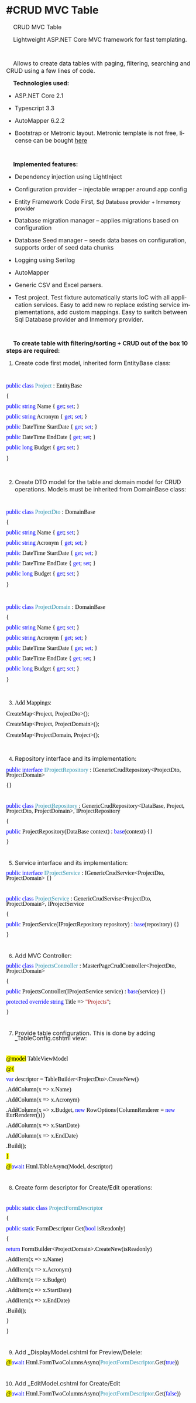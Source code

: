 <h1>#CRUD MVC Table</h1>

<!DOCTYPE HTML PUBLIC "-//W3C//DTD HTML 4.0 Transitional//EN">
<HTML>
<BODY LANG="en-US" DIR="LTR">
<P STYLE="text-indent: 0.2in; margin-bottom: 0in"><FONT SIZE=3>CRUD
MVC Table</FONT></P>
<P STYLE="text-indent: 0.2in; margin-bottom: 0in"><FONT SIZE=3>Lightweight
ASP.NET Core MVC framework for fast templating.   </FONT>
</P>
<P STYLE="text-indent: 0.2in; margin-bottom: 0in"><BR>
</P>
<P STYLE="text-indent: 0.2in; margin-bottom: 0in"><FONT SIZE=3>Allows
to create data tables with paging, filtering, searching and CRUD
using a few lines of code. </FONT>
</P>
<P STYLE="text-indent: 0.2in; margin-bottom: 0in"><FONT SIZE=3><B>Technologies
used:</B></FONT></P>
<UL>
	<LI><P STYLE="margin-bottom: 0in"><FONT SIZE=3>ASP.NET Core 2.1</FONT></P>
	<LI><P STYLE="margin-bottom: 0in"><FONT SIZE=3>Typescript 3.3</FONT></P>
	<LI><P STYLE="margin-bottom: 0in"><FONT SIZE=3>AutoMapper 6.2.2</FONT></P>
	<LI><P STYLE="margin-bottom: 0in"><FONT SIZE=3>Bootstrap or Metronic
	layout. Metronic template is not free, license can be bought <a href="https://themeforest.net/item/metronic-responsive-admin-dashboard-template/4021469?ref=mr4k&amp;gclid=Cj0KCQiAtP_iBRDGARIsAEWJA8hHjkOJqMdp2SoXjxDWdZw7i0W8XJclXoWVIENeh14KJBMU19DT6xAaAttHEALw_wcB">here</a> 
	</FONT></P>
</UL>
<P STYLE="margin-left: 0.28in; margin-bottom: 0in"><BR>
</P>
<P STYLE="text-indent: 0.2in; margin-bottom: 0in"><FONT SIZE=3><B>Implemented
features:</B></FONT></P>
<UL>
	<LI><P STYLE="margin-bottom: 0in"><FONT SIZE=3>Dependency injection
	using LightInject</FONT></P>
	<LI><P STYLE="margin-bottom: 0in"><FONT SIZE=3>Configuration
	provider – injectable wrapper around app config</FONT></P>
	<LI><P STYLE="margin-bottom: 0in"><FONT SIZE=3>Entity Framework Code
	First, </FONT><FONT COLOR="#000000">
	Sql	Database provider + Inmemory provider
	</FONT></P>
	<LI><P STYLE="margin-bottom: 0in"><FONT SIZE=3>Database migration
	manager – applies migrations based on configuration</FONT></P>
	<LI><P STYLE="margin-bottom: 0in"><FONT SIZE=3>Database Seed manager
	– seeds data bases on configuration, supports order of seed data
	chunks</FONT></P>
	<LI><P STYLE="margin-bottom: 0in"><FONT SIZE=3>Logging using Serilog
	</FONT>
	</P>
	<LI><P STYLE="margin-bottom: 0in"><FONT SIZE=3>AutoMapper</FONT></P>
	<LI><P STYLE="margin-bottom: 0in"><FONT SIZE=3>Generic CSV and Excel
	parsers.</FONT></P>
	<LI><P STYLE="margin-bottom: 0in"><FONT SIZE=3>Test project. Test
	fixture automatically starts IoC with all application services. Easy
	to add new ro replace existing service implementations, add custom
	mappings. Easy to switch between Sql
	Database provider and Inmemory provider.</FONT></P>
</UL>
<P STYLE="text-indent: 0.2in; margin-bottom: 0in"><BR>
</P>
<P STYLE="text-indent: 0.2in; margin-bottom: 0in"><FONT SIZE=3><B>To
create table with filtering/sorting + CRUD out of the box 10 steps
are required:</B></FONT></P>
<OL>
	<LI><P STYLE="margin-bottom: 0in"><FONT SIZE=3>Create code first
	model, inherited form EntityBase class:</FONT></P>
</OL>
<P STYLE="text-indent: 0.45in; margin-bottom: 0in"><BR>
</P>
<P STYLE="margin-bottom: 0in; line-height: 100%"><A NAME="_Hlk697283"></A>
<FONT COLOR="#0000ff">    <FONT FACE="Consolas, serif"><FONT SIZE=3>public</FONT></FONT></FONT><FONT COLOR="#000000"><FONT FACE="Consolas, serif"><FONT SIZE=3>
</FONT></FONT></FONT><FONT COLOR="#0000ff"><FONT FACE="Consolas, serif"><FONT SIZE=3>class</FONT></FONT></FONT><FONT COLOR="#000000"><FONT FACE="Consolas, serif"><FONT SIZE=3>
</FONT></FONT></FONT><FONT COLOR="#2b91af"><FONT FACE="Consolas, serif"><FONT SIZE=3>Project</FONT></FONT></FONT><FONT COLOR="#000000"><FONT FACE="Consolas, serif"><FONT SIZE=3>
: EntityBase</FONT></FONT></FONT></P>
<P STYLE="margin-bottom: 0in; line-height: 100%"><FONT COLOR="#000000">
   <FONT FACE="Consolas, serif"><FONT SIZE=3>{</FONT></FONT></FONT></P>
<P STYLE="margin-bottom: 0in; line-height: 100%"><FONT COLOR="#000000">
       </FONT><FONT COLOR="#0000ff"><FONT FACE="Consolas, serif"><FONT SIZE=3>public</FONT></FONT></FONT><FONT COLOR="#000000"><FONT FACE="Consolas, serif"><FONT SIZE=3>
</FONT></FONT></FONT><FONT COLOR="#0000ff"><FONT FACE="Consolas, serif"><FONT SIZE=3>string</FONT></FONT></FONT><FONT COLOR="#000000"><FONT FACE="Consolas, serif"><FONT SIZE=3>
Name { </FONT></FONT></FONT><FONT COLOR="#0000ff"><FONT FACE="Consolas, serif"><FONT SIZE=3>get</FONT></FONT></FONT><FONT COLOR="#000000"><FONT FACE="Consolas, serif"><FONT SIZE=3>;
</FONT></FONT></FONT><FONT COLOR="#0000ff"><FONT FACE="Consolas, serif"><FONT SIZE=3>set</FONT></FONT></FONT><FONT COLOR="#000000"><FONT FACE="Consolas, serif"><FONT SIZE=3>;
}</FONT></FONT></FONT></P>
<P STYLE="margin-bottom: 0in; line-height: 100%"><FONT COLOR="#000000">
       </FONT><FONT COLOR="#0000ff"><FONT FACE="Consolas, serif"><FONT SIZE=3>public</FONT></FONT></FONT><FONT COLOR="#000000"><FONT FACE="Consolas, serif"><FONT SIZE=3>
</FONT></FONT></FONT><FONT COLOR="#0000ff"><FONT FACE="Consolas, serif"><FONT SIZE=3>string</FONT></FONT></FONT><FONT COLOR="#000000"><FONT FACE="Consolas, serif"><FONT SIZE=3>
Acronym { </FONT></FONT></FONT><FONT COLOR="#0000ff"><FONT FACE="Consolas, serif"><FONT SIZE=3>get</FONT></FONT></FONT><FONT COLOR="#000000"><FONT FACE="Consolas, serif"><FONT SIZE=3>;
</FONT></FONT></FONT><FONT COLOR="#0000ff"><FONT FACE="Consolas, serif"><FONT SIZE=3>set</FONT></FONT></FONT><FONT COLOR="#000000"><FONT FACE="Consolas, serif"><FONT SIZE=3>;
}</FONT></FONT></FONT></P>
<P STYLE="margin-bottom: 0in; line-height: 100%"><FONT COLOR="#000000">
       </FONT><FONT COLOR="#0000ff"><FONT FACE="Consolas, serif"><FONT SIZE=3>public</FONT></FONT></FONT><FONT COLOR="#000000"><FONT FACE="Consolas, serif"><FONT SIZE=3>
DateTime StartDate { </FONT></FONT></FONT><FONT COLOR="#0000ff"><FONT FACE="Consolas, serif"><FONT SIZE=3>get</FONT></FONT></FONT><FONT COLOR="#000000"><FONT FACE="Consolas, serif"><FONT SIZE=3>;
</FONT></FONT></FONT><FONT COLOR="#0000ff"><FONT FACE="Consolas, serif"><FONT SIZE=3>set</FONT></FONT></FONT><FONT COLOR="#000000"><FONT FACE="Consolas, serif"><FONT SIZE=3>;
}</FONT></FONT></FONT></P>
<P STYLE="margin-bottom: 0in; line-height: 100%"><FONT COLOR="#000000">
       </FONT><FONT COLOR="#0000ff"><FONT FACE="Consolas, serif"><FONT SIZE=3>public</FONT></FONT></FONT><FONT COLOR="#000000"><FONT FACE="Consolas, serif"><FONT SIZE=3>
DateTime EndDate { </FONT></FONT></FONT><FONT COLOR="#0000ff"><FONT FACE="Consolas, serif"><FONT SIZE=3>get</FONT></FONT></FONT><FONT COLOR="#000000"><FONT FACE="Consolas, serif"><FONT SIZE=3>;
</FONT></FONT></FONT><FONT COLOR="#0000ff"><FONT FACE="Consolas, serif"><FONT SIZE=3>set</FONT></FONT></FONT><FONT COLOR="#000000"><FONT FACE="Consolas, serif"><FONT SIZE=3>;
}</FONT></FONT></FONT></P>
<P STYLE="margin-bottom: 0in; line-height: 100%"><FONT COLOR="#000000">
       </FONT><FONT COLOR="#0000ff"><FONT FACE="Consolas, serif"><FONT SIZE=3>public</FONT></FONT></FONT><FONT COLOR="#000000"><FONT FACE="Consolas, serif"><FONT SIZE=3>
</FONT></FONT></FONT><FONT COLOR="#0000ff"><FONT FACE="Consolas, serif"><FONT SIZE=3>long</FONT></FONT></FONT><FONT COLOR="#000000"><FONT FACE="Consolas, serif"><FONT SIZE=3>
Budget { </FONT></FONT></FONT><FONT COLOR="#0000ff"><FONT FACE="Consolas, serif"><FONT SIZE=3>get</FONT></FONT></FONT><FONT COLOR="#000000"><FONT FACE="Consolas, serif"><FONT SIZE=3>;
</FONT></FONT></FONT><FONT COLOR="#0000ff"><FONT FACE="Consolas, serif"><FONT SIZE=3>set</FONT></FONT></FONT><FONT COLOR="#000000"><FONT FACE="Consolas, serif"><FONT SIZE=3>;
}</FONT></FONT></FONT></P>
<P STYLE="margin-bottom: 0in"><FONT COLOR="#000000">    <FONT FACE="Consolas, serif"><FONT SIZE=3>}</FONT></FONT></FONT></P>
<P STYLE="margin-left: 0.45in; margin-bottom: 0in"><BR>
</P>
<OL START=2>
	<LI><P STYLE="margin-bottom: 0in"><FONT SIZE=3>Create DTO model for
	the table and domain model for CRUD operations. Models must be
	inherited from DomainBase class:</FONT></P>
</OL>
<P STYLE="margin-bottom: 0in"><BR>
</P>
<P STYLE="margin-bottom: 0in; line-height: 100%"><FONT COLOR="#0000ff">
   <FONT FACE="Consolas, serif"><FONT SIZE=3>public</FONT></FONT></FONT><FONT COLOR="#000000"><FONT FACE="Consolas, serif"><FONT SIZE=3>
</FONT></FONT></FONT><FONT COLOR="#0000ff"><FONT FACE="Consolas, serif"><FONT SIZE=3>class</FONT></FONT></FONT><FONT COLOR="#000000"><FONT FACE="Consolas, serif"><FONT SIZE=3>
</FONT></FONT></FONT><FONT COLOR="#2b91af"><FONT FACE="Consolas, serif"><FONT SIZE=3>ProjectDto</FONT></FONT></FONT><FONT COLOR="#000000"><FONT FACE="Consolas, serif"><FONT SIZE=3>
: DomainBase</FONT></FONT></FONT></P>
<P STYLE="margin-bottom: 0in; line-height: 100%"><FONT COLOR="#000000">
   <FONT FACE="Consolas, serif"><FONT SIZE=3>{</FONT></FONT></FONT></P>
<P STYLE="margin-bottom: 0in; line-height: 100%"><FONT COLOR="#000000">
       </FONT><FONT COLOR="#0000ff"><FONT FACE="Consolas, serif"><FONT SIZE=3>public</FONT></FONT></FONT><FONT COLOR="#000000"><FONT FACE="Consolas, serif"><FONT SIZE=3>
</FONT></FONT></FONT><FONT COLOR="#0000ff"><FONT FACE="Consolas, serif"><FONT SIZE=3>string</FONT></FONT></FONT><FONT COLOR="#000000"><FONT FACE="Consolas, serif"><FONT SIZE=3>
Name { </FONT></FONT></FONT><FONT COLOR="#0000ff"><FONT FACE="Consolas, serif"><FONT SIZE=3>get</FONT></FONT></FONT><FONT COLOR="#000000"><FONT FACE="Consolas, serif"><FONT SIZE=3>;
</FONT></FONT></FONT><FONT COLOR="#0000ff"><FONT FACE="Consolas, serif"><FONT SIZE=3>set</FONT></FONT></FONT><FONT COLOR="#000000"><FONT FACE="Consolas, serif"><FONT SIZE=3>;
}</FONT></FONT></FONT></P>
<P STYLE="margin-bottom: 0in; line-height: 100%"><A NAME="_GoBack"></A>
<FONT COLOR="#000000">        </FONT><FONT COLOR="#0000ff"><FONT FACE="Consolas, serif"><FONT SIZE=3>public</FONT></FONT></FONT><FONT COLOR="#000000"><FONT FACE="Consolas, serif"><FONT SIZE=3>
</FONT></FONT></FONT><FONT COLOR="#0000ff"><FONT FACE="Consolas, serif"><FONT SIZE=3>string</FONT></FONT></FONT><FONT COLOR="#000000"><FONT FACE="Consolas, serif"><FONT SIZE=3>
Acronym { </FONT></FONT></FONT><FONT COLOR="#0000ff"><FONT FACE="Consolas, serif"><FONT SIZE=3>get</FONT></FONT></FONT><FONT COLOR="#000000"><FONT FACE="Consolas, serif"><FONT SIZE=3>;
</FONT></FONT></FONT><FONT COLOR="#0000ff"><FONT FACE="Consolas, serif"><FONT SIZE=3>set</FONT></FONT></FONT><FONT COLOR="#000000"><FONT FACE="Consolas, serif"><FONT SIZE=3>;
}</FONT></FONT></FONT></P>
<P STYLE="margin-bottom: 0in; line-height: 100%"><FONT COLOR="#000000">
       </FONT><FONT COLOR="#0000ff"><FONT FACE="Consolas, serif"><FONT SIZE=3>public</FONT></FONT></FONT><FONT COLOR="#000000"><FONT FACE="Consolas, serif"><FONT SIZE=3>
DateTime StartDate { </FONT></FONT></FONT><FONT COLOR="#0000ff"><FONT FACE="Consolas, serif"><FONT SIZE=3>get</FONT></FONT></FONT><FONT COLOR="#000000"><FONT FACE="Consolas, serif"><FONT SIZE=3>;
</FONT></FONT></FONT><FONT COLOR="#0000ff"><FONT FACE="Consolas, serif"><FONT SIZE=3>set</FONT></FONT></FONT><FONT COLOR="#000000"><FONT FACE="Consolas, serif"><FONT SIZE=3>;
}</FONT></FONT></FONT></P>
<P STYLE="margin-bottom: 0in; line-height: 100%"><FONT COLOR="#000000">
       </FONT><FONT COLOR="#0000ff"><FONT FACE="Consolas, serif"><FONT SIZE=3>public</FONT></FONT></FONT><FONT COLOR="#000000"><FONT FACE="Consolas, serif"><FONT SIZE=3>
DateTime EndDate { </FONT></FONT></FONT><FONT COLOR="#0000ff"><FONT FACE="Consolas, serif"><FONT SIZE=3>get</FONT></FONT></FONT><FONT COLOR="#000000"><FONT FACE="Consolas, serif"><FONT SIZE=3>;
</FONT></FONT></FONT><FONT COLOR="#0000ff"><FONT FACE="Consolas, serif"><FONT SIZE=3>set</FONT></FONT></FONT><FONT COLOR="#000000"><FONT FACE="Consolas, serif"><FONT SIZE=3>;
}</FONT></FONT></FONT></P>
<P STYLE="margin-bottom: 0in; line-height: 100%"><FONT COLOR="#000000">
       </FONT><FONT COLOR="#0000ff"><FONT FACE="Consolas, serif"><FONT SIZE=3>public</FONT></FONT></FONT><FONT COLOR="#000000"><FONT FACE="Consolas, serif"><FONT SIZE=3>
</FONT></FONT></FONT><FONT COLOR="#0000ff"><FONT FACE="Consolas, serif"><FONT SIZE=3>long</FONT></FONT></FONT><FONT COLOR="#000000"><FONT FACE="Consolas, serif"><FONT SIZE=3>
Budget { </FONT></FONT></FONT><FONT COLOR="#0000ff"><FONT FACE="Consolas, serif"><FONT SIZE=3>get</FONT></FONT></FONT><FONT COLOR="#000000"><FONT FACE="Consolas, serif"><FONT SIZE=3>;
</FONT></FONT></FONT><FONT COLOR="#0000ff"><FONT FACE="Consolas, serif"><FONT SIZE=3>set</FONT></FONT></FONT><FONT COLOR="#000000"><FONT FACE="Consolas, serif"><FONT SIZE=3>;
}</FONT></FONT></FONT></P>
<P STYLE="margin-bottom: 0in"><FONT COLOR="#000000">    <FONT FACE="Consolas, serif"><FONT SIZE=3>}</FONT></FONT></FONT></P>
<P STYLE="margin-left: 0.45in; margin-bottom: 0in"><BR>
</P>
<P STYLE="margin-bottom: 0in; line-height: 100%"><FONT COLOR="#0000ff">
   <FONT FACE="Consolas, serif"><FONT SIZE=3>public</FONT></FONT></FONT><FONT COLOR="#000000"><FONT FACE="Consolas, serif"><FONT SIZE=3>
</FONT></FONT></FONT><FONT COLOR="#0000ff"><FONT FACE="Consolas, serif"><FONT SIZE=3>class</FONT></FONT></FONT><FONT COLOR="#000000"><FONT FACE="Consolas, serif"><FONT SIZE=3>
</FONT></FONT></FONT><FONT COLOR="#2b91af"><FONT FACE="Consolas, serif"><FONT SIZE=3>ProjectDomain</FONT></FONT></FONT><FONT COLOR="#000000"><FONT FACE="Consolas, serif"><FONT SIZE=3>
: DomainBase</FONT></FONT></FONT></P>
<P STYLE="margin-bottom: 0in; line-height: 100%"><FONT COLOR="#000000">
   <FONT FACE="Consolas, serif"><FONT SIZE=3>{</FONT></FONT></FONT></P>
<P STYLE="margin-bottom: 0in; line-height: 100%"><FONT COLOR="#000000">
       </FONT><FONT COLOR="#0000ff"><FONT FACE="Consolas, serif"><FONT SIZE=3>public</FONT></FONT></FONT><FONT COLOR="#000000"><FONT FACE="Consolas, serif"><FONT SIZE=3>
</FONT></FONT></FONT><FONT COLOR="#0000ff"><FONT FACE="Consolas, serif"><FONT SIZE=3>string</FONT></FONT></FONT><FONT COLOR="#000000"><FONT FACE="Consolas, serif"><FONT SIZE=3>
Name { </FONT></FONT></FONT><FONT COLOR="#0000ff"><FONT FACE="Consolas, serif"><FONT SIZE=3>get</FONT></FONT></FONT><FONT COLOR="#000000"><FONT FACE="Consolas, serif"><FONT SIZE=3>;
</FONT></FONT></FONT><FONT COLOR="#0000ff"><FONT FACE="Consolas, serif"><FONT SIZE=3>set</FONT></FONT></FONT><FONT COLOR="#000000"><FONT FACE="Consolas, serif"><FONT SIZE=3>;
}</FONT></FONT></FONT></P>
<P STYLE="margin-bottom: 0in; line-height: 100%"><FONT COLOR="#000000">
       </FONT><FONT COLOR="#0000ff"><FONT FACE="Consolas, serif"><FONT SIZE=3>public</FONT></FONT></FONT><FONT COLOR="#000000"><FONT FACE="Consolas, serif"><FONT SIZE=3>
</FONT></FONT></FONT><FONT COLOR="#0000ff"><FONT FACE="Consolas, serif"><FONT SIZE=3>string</FONT></FONT></FONT><FONT COLOR="#000000"><FONT FACE="Consolas, serif"><FONT SIZE=3>
Acronym { </FONT></FONT></FONT><FONT COLOR="#0000ff"><FONT FACE="Consolas, serif"><FONT SIZE=3>get</FONT></FONT></FONT><FONT COLOR="#000000"><FONT FACE="Consolas, serif"><FONT SIZE=3>;
</FONT></FONT></FONT><FONT COLOR="#0000ff"><FONT FACE="Consolas, serif"><FONT SIZE=3>set</FONT></FONT></FONT><FONT COLOR="#000000"><FONT FACE="Consolas, serif"><FONT SIZE=3>;
}</FONT></FONT></FONT></P>
<P STYLE="margin-bottom: 0in; line-height: 100%"><FONT COLOR="#000000">
       </FONT><FONT COLOR="#0000ff"><FONT FACE="Consolas, serif"><FONT SIZE=3>public</FONT></FONT></FONT><FONT COLOR="#000000"><FONT FACE="Consolas, serif"><FONT SIZE=3>
DateTime StartDate { </FONT></FONT></FONT><FONT COLOR="#0000ff"><FONT FACE="Consolas, serif"><FONT SIZE=3>get</FONT></FONT></FONT><FONT COLOR="#000000"><FONT FACE="Consolas, serif"><FONT SIZE=3>;
</FONT></FONT></FONT><FONT COLOR="#0000ff"><FONT FACE="Consolas, serif"><FONT SIZE=3>set</FONT></FONT></FONT><FONT COLOR="#000000"><FONT FACE="Consolas, serif"><FONT SIZE=3>;
}</FONT></FONT></FONT></P>
<P STYLE="margin-bottom: 0in; line-height: 100%"><FONT COLOR="#000000">
       </FONT><FONT COLOR="#0000ff"><FONT FACE="Consolas, serif"><FONT SIZE=3>public</FONT></FONT></FONT><FONT COLOR="#000000"><FONT FACE="Consolas, serif"><FONT SIZE=3>
DateTime EndDate { </FONT></FONT></FONT><FONT COLOR="#0000ff"><FONT FACE="Consolas, serif"><FONT SIZE=3>get</FONT></FONT></FONT><FONT COLOR="#000000"><FONT FACE="Consolas, serif"><FONT SIZE=3>;
</FONT></FONT></FONT><FONT COLOR="#0000ff"><FONT FACE="Consolas, serif"><FONT SIZE=3>set</FONT></FONT></FONT><FONT COLOR="#000000"><FONT FACE="Consolas, serif"><FONT SIZE=3>;
}</FONT></FONT></FONT></P>
<P STYLE="margin-bottom: 0in; line-height: 100%"><FONT COLOR="#000000">
       </FONT><FONT COLOR="#0000ff"><FONT FACE="Consolas, serif"><FONT SIZE=3>public</FONT></FONT></FONT><FONT COLOR="#000000"><FONT FACE="Consolas, serif"><FONT SIZE=3>
</FONT></FONT></FONT><FONT COLOR="#0000ff"><FONT FACE="Consolas, serif"><FONT SIZE=3>long</FONT></FONT></FONT><FONT COLOR="#000000"><FONT FACE="Consolas, serif"><FONT SIZE=3>
Budget { </FONT></FONT></FONT><FONT COLOR="#0000ff"><FONT FACE="Consolas, serif"><FONT SIZE=3>get</FONT></FONT></FONT><FONT COLOR="#000000"><FONT FACE="Consolas, serif"><FONT SIZE=3>;
</FONT></FONT></FONT><FONT COLOR="#0000ff"><FONT FACE="Consolas, serif"><FONT SIZE=3>set</FONT></FONT></FONT><FONT COLOR="#000000"><FONT FACE="Consolas, serif"><FONT SIZE=3>;
}</FONT></FONT></FONT></P>
<P STYLE="margin-bottom: 0in"><FONT COLOR="#000000">    <FONT FACE="Consolas, serif"><FONT SIZE=3>}</FONT></FONT></FONT></P>
<P STYLE="margin-bottom: 0in"><BR>
</P>
<OL START=3>
	<LI><P STYLE="margin-bottom: 0in"><FONT COLOR="#000000"><FONT FACE="Consolas, serif"><FONT SIZE=3>Add
	Mappings:</FONT></FONT></FONT></P>
</OL>
<P STYLE="margin-bottom: 0in; line-height: 100%"><FONT COLOR="#000000">
   <FONT FACE="Consolas, serif"><FONT SIZE=3>CreateMap&lt;Project,
ProjectDto&gt;();</FONT></FONT></FONT></P>
<P STYLE="margin-bottom: 0in; line-height: 100%"><FONT COLOR="#000000">
   <FONT FACE="Consolas, serif"><FONT SIZE=3>CreateMap&lt;Project,
ProjectDomain&gt;();</FONT></FONT></FONT></P>
<P STYLE="margin-bottom: 0in"><FONT COLOR="#000000">   
<FONT FACE="Consolas, serif"><FONT SIZE=3>CreateMap&lt;ProjectDomain,
Project&gt;();</FONT></FONT></FONT></P>
<P STYLE="margin-bottom: 0in"><BR>
</P>
<OL START=4>
	<LI><P STYLE="margin-bottom: 0in"><FONT SIZE=3>Repository interface
	and its implementation:</FONT></P>
</OL>
<P STYLE="margin-bottom: 0in; line-height: 100%"><FONT COLOR="#0000ff">
   <FONT FACE="Consolas, serif"><FONT SIZE=3>public</FONT></FONT></FONT><FONT COLOR="#000000"><FONT FACE="Consolas, serif"><FONT SIZE=3>
</FONT></FONT></FONT><FONT COLOR="#0000ff"><FONT FACE="Consolas, serif"><FONT SIZE=3>interface</FONT></FONT></FONT><FONT COLOR="#000000"><FONT FACE="Consolas, serif"><FONT SIZE=3>
</FONT></FONT></FONT><FONT COLOR="#2b91af"><FONT FACE="Consolas, serif"><FONT SIZE=3>IProjectRepository</FONT></FONT></FONT><FONT COLOR="#000000"><FONT FACE="Consolas, serif"><FONT SIZE=3>
: IGenericCrudRepository&lt;ProjectDto, ProjectDomain&gt;</FONT></FONT></FONT></P>
<P STYLE="margin-bottom: 0in; line-height: 100%"><FONT COLOR="#000000">
   <FONT FACE="Consolas, serif"><FONT SIZE=3>{}</FONT></FONT></FONT></P>
<P STYLE="margin-left: 0.2in; margin-bottom: 0in; line-height: 100%"><BR>
</P>
<P STYLE="margin-bottom: 0in; line-height: 100%"><FONT COLOR="#0000ff">
   <FONT FACE="Consolas, serif"><FONT SIZE=3>public</FONT></FONT></FONT><FONT COLOR="#000000"><FONT FACE="Consolas, serif"><FONT SIZE=3>
</FONT></FONT></FONT><FONT COLOR="#0000ff"><FONT FACE="Consolas, serif"><FONT SIZE=3>class</FONT></FONT></FONT><FONT COLOR="#000000"><FONT FACE="Consolas, serif"><FONT SIZE=3>
</FONT></FONT></FONT><FONT COLOR="#2b91af"><FONT FACE="Consolas, serif"><FONT SIZE=3>ProjectRepository</FONT></FONT></FONT><FONT COLOR="#000000"><FONT FACE="Consolas, serif"><FONT SIZE=3>
: GenericCrudRepository&lt;DataBase, Project, ProjectDto,
ProjectDomain&gt;, IProjectRepository</FONT></FONT></FONT></P>
<P STYLE="margin-bottom: 0in; line-height: 100%"><FONT COLOR="#000000">
   <FONT FACE="Consolas, serif"><FONT SIZE=3>{</FONT></FONT></FONT></P>
<P STYLE="margin-bottom: 0in; line-height: 100%"><FONT COLOR="#000000">
       </FONT><FONT COLOR="#0000ff"><FONT FACE="Consolas, serif"><FONT SIZE=3>public</FONT></FONT></FONT><FONT COLOR="#000000"><FONT FACE="Consolas, serif"><FONT SIZE=3>
ProjectRepository(DataBase context) : </FONT></FONT></FONT><FONT COLOR="#0000ff"><FONT FACE="Consolas, serif"><FONT SIZE=3>base</FONT></FONT></FONT><FONT COLOR="#000000"><FONT FACE="Consolas, serif"><FONT SIZE=3>(context)
{}</FONT></FONT></FONT></P>
<P STYLE="margin-bottom: 0in; line-height: 100%"><FONT COLOR="#000000">
   <FONT FACE="Consolas, serif"><FONT SIZE=3>}</FONT></FONT></FONT></P>
<P STYLE="margin-left: 0.2in; margin-bottom: 0in; line-height: 100%"><BR>
</P>
<OL START=5>
	<LI><P STYLE="margin-bottom: 0in; line-height: 100%"><FONT SIZE=3>Service
	interface and its implementation:</FONT></P>
</OL>
<P STYLE="margin-bottom: 0in; line-height: 100%"><FONT COLOR="#0000ff">
   <FONT FACE="Consolas, serif"><FONT SIZE=3>public</FONT></FONT></FONT><FONT COLOR="#000000"><FONT FACE="Consolas, serif"><FONT SIZE=3>
</FONT></FONT></FONT><FONT COLOR="#0000ff"><FONT FACE="Consolas, serif"><FONT SIZE=3>interface</FONT></FONT></FONT><FONT COLOR="#000000"><FONT FACE="Consolas, serif"><FONT SIZE=3>
</FONT></FONT></FONT><FONT COLOR="#2b91af"><FONT FACE="Consolas, serif"><FONT SIZE=3>IProjectService</FONT></FONT></FONT><FONT COLOR="#000000"><FONT FACE="Consolas, serif"><FONT SIZE=3>
: IGenericCrudService&lt;ProjectDto, ProjectDomain&gt; {}</FONT></FONT></FONT></P>
<P STYLE="margin-bottom: 0in; line-height: 100%"><BR>
</P>
<P STYLE="margin-bottom: 0in; line-height: 100%"><FONT COLOR="#0000ff">
   <FONT FACE="Consolas, serif"><FONT SIZE=3>public</FONT></FONT></FONT><FONT COLOR="#000000"><FONT FACE="Consolas, serif"><FONT SIZE=3>
</FONT></FONT></FONT><FONT COLOR="#0000ff"><FONT FACE="Consolas, serif"><FONT SIZE=3>class</FONT></FONT></FONT><FONT COLOR="#000000"><FONT FACE="Consolas, serif"><FONT SIZE=3>
</FONT></FONT></FONT><FONT COLOR="#2b91af"><FONT FACE="Consolas, serif"><FONT SIZE=3>ProjectService</FONT></FONT></FONT><FONT COLOR="#000000"><FONT FACE="Consolas, serif"><FONT SIZE=3>
: GenericCrudServise&lt;ProjectDto, ProjectDomain&gt;,
IProjectService</FONT></FONT></FONT></P>
<P STYLE="margin-bottom: 0in; line-height: 100%"><FONT COLOR="#000000">
   <FONT FACE="Consolas, serif"><FONT SIZE=3>{</FONT></FONT></FONT></P>
<P STYLE="margin-bottom: 0in; line-height: 100%"><FONT COLOR="#000000">
       </FONT><FONT COLOR="#0000ff"><FONT FACE="Consolas, serif"><FONT SIZE=3>public</FONT></FONT></FONT><FONT COLOR="#000000"><FONT FACE="Consolas, serif"><FONT SIZE=3>
ProjectService(IProjectRepository repository) : </FONT></FONT></FONT><FONT COLOR="#0000ff"><FONT FACE="Consolas, serif"><FONT SIZE=3>base</FONT></FONT></FONT><FONT COLOR="#000000"><FONT FACE="Consolas, serif"><FONT SIZE=3>(repository)
{}</FONT></FONT></FONT></P>
<P STYLE="margin-bottom: 0in; line-height: 100%"><FONT COLOR="#000000">
   <FONT FACE="Consolas, serif"><FONT SIZE=3>}</FONT></FONT></FONT></P>
<P STYLE="margin-left: 0.2in; margin-bottom: 0in; line-height: 100%"><BR>
</P>
<OL START=6>
	<LI><P STYLE="margin-bottom: 0in; line-height: 100%"><FONT SIZE=3>Add
	MVC Controller:</FONT></P>
</OL>
<P STYLE="margin-bottom: 0in; line-height: 100%"><FONT COLOR="#0000ff">
   <FONT FACE="Consolas, serif"><FONT SIZE=3>public</FONT></FONT></FONT><FONT COLOR="#000000"><FONT FACE="Consolas, serif"><FONT SIZE=3>
</FONT></FONT></FONT><FONT COLOR="#0000ff"><FONT FACE="Consolas, serif"><FONT SIZE=3>class</FONT></FONT></FONT><FONT COLOR="#000000"><FONT FACE="Consolas, serif"><FONT SIZE=3>
</FONT></FONT></FONT><FONT COLOR="#2b91af"><FONT FACE="Consolas, serif"><FONT SIZE=3>ProjectsController</FONT></FONT></FONT><FONT COLOR="#000000"><FONT FACE="Consolas, serif"><FONT SIZE=3>
: MasterPageCrudController&lt;ProjectDto, ProjectDomain&gt;</FONT></FONT></FONT></P>
<P STYLE="margin-bottom: 0in; line-height: 100%"><FONT COLOR="#000000">
   <FONT FACE="Consolas, serif"><FONT SIZE=3>{</FONT></FONT></FONT></P>
<P STYLE="margin-bottom: 0in; line-height: 100%"><FONT COLOR="#000000">
       </FONT><FONT COLOR="#0000ff"><FONT FACE="Consolas, serif"><FONT SIZE=3>public</FONT></FONT></FONT><FONT COLOR="#000000"><FONT FACE="Consolas, serif"><FONT SIZE=3>
ProjectsController(IProjectService service) : </FONT></FONT></FONT><FONT COLOR="#0000ff"><FONT FACE="Consolas, serif"><FONT SIZE=3>base</FONT></FONT></FONT><FONT COLOR="#000000"><FONT FACE="Consolas, serif"><FONT SIZE=3>(service)
{}</FONT></FONT></FONT></P>
<P STYLE="margin-bottom: 0in; line-height: 100%"><FONT COLOR="#000000">
       </FONT><FONT COLOR="#0000ff"><FONT FACE="Consolas, serif"><FONT SIZE=3>protected</FONT></FONT></FONT><FONT COLOR="#000000"><FONT FACE="Consolas, serif"><FONT SIZE=3>
</FONT></FONT></FONT><FONT COLOR="#0000ff"><FONT FACE="Consolas, serif"><FONT SIZE=3>override</FONT></FONT></FONT><FONT COLOR="#000000"><FONT FACE="Consolas, serif"><FONT SIZE=3>
</FONT></FONT></FONT><FONT COLOR="#0000ff"><FONT FACE="Consolas, serif"><FONT SIZE=3>string</FONT></FONT></FONT><FONT COLOR="#000000"><FONT FACE="Consolas, serif"><FONT SIZE=3>
Title =&gt; </FONT></FONT></FONT><FONT COLOR="#a31515"><FONT FACE="Consolas, serif"><FONT SIZE=3>&quot;Projects&quot;</FONT></FONT></FONT><FONT COLOR="#000000"><FONT FACE="Consolas, serif"><FONT SIZE=3>;</FONT></FONT></FONT></P>
<P STYLE="margin-bottom: 0in; line-height: 100%"><FONT COLOR="#000000">
   <FONT FACE="Consolas, serif"><FONT SIZE=3>}</FONT></FONT></FONT></P>
<P STYLE="margin-bottom: 0in; line-height: 100%"><BR>
</P>
<OL START=7>
	<LI><P STYLE="margin-bottom: 0in; line-height: 100%"><FONT SIZE=3>Provide
	table configuration. This is done by adding _TableConfig.cshtml
	view:</FONT></P>
</OL>
<P STYLE="margin-left: 0.2in; margin-bottom: 0in; line-height: 100%"><BR>
</P>
<P STYLE="margin-bottom: 0in; line-height: 100%"><FONT COLOR="#000000"><FONT FACE="Consolas, serif"><FONT SIZE=3><SPAN STYLE="background: #ffff00">@model</SPAN></FONT></FONT></FONT><FONT COLOR="#000000"><FONT FACE="Consolas, serif"><FONT SIZE=3>
TableViewModel</FONT></FONT></FONT></P>
<P STYLE="margin-bottom: 0in; line-height: 100%"><FONT COLOR="#000000"><FONT FACE="Consolas, serif"><FONT SIZE=3><SPAN STYLE="background: #ffff00">@{</SPAN></FONT></FONT></FONT></P>
<P STYLE="margin-bottom: 0in; line-height: 100%"><FONT COLOR="#000000">
   </FONT><FONT COLOR="#0000ff"><FONT FACE="Consolas, serif"><FONT SIZE=3>var</FONT></FONT></FONT><FONT COLOR="#000000"><FONT FACE="Consolas, serif"><FONT SIZE=3>
descriptor = TableBuilder&lt;ProjectDto&gt;.CreateNew()</FONT></FONT></FONT></P>
<P STYLE="margin-bottom: 0in; line-height: 100%"><FONT COLOR="#000000">
       <FONT FACE="Consolas, serif"><FONT SIZE=3>.AddColumn(x =&gt;
x.Name)</FONT></FONT></FONT></P>
<P STYLE="margin-bottom: 0in; line-height: 100%"><FONT COLOR="#000000">
       <FONT FACE="Consolas, serif"><FONT SIZE=3>.AddColumn(x =&gt;
x.Acronym)</FONT></FONT></FONT></P>
<P STYLE="margin-bottom: 0in; line-height: 100%"><FONT COLOR="#000000">
       <FONT FACE="Consolas, serif"><FONT SIZE=3>.AddColumn(x =&gt;
x.Budget, </FONT></FONT></FONT><FONT COLOR="#0000ff"><FONT FACE="Consolas, serif"><FONT SIZE=3>new</FONT></FONT></FONT><FONT COLOR="#000000"><FONT FACE="Consolas, serif"><FONT SIZE=3>
RowOptions{ColumnRenderer = </FONT></FONT></FONT><FONT COLOR="#0000ff"><FONT FACE="Consolas, serif"><FONT SIZE=3>new</FONT></FONT></FONT><FONT COLOR="#000000"><FONT FACE="Consolas, serif"><FONT SIZE=3>
EurRenderer()})</FONT></FONT></FONT></P>
<P STYLE="margin-bottom: 0in; line-height: 100%"><FONT COLOR="#000000">
       <FONT FACE="Consolas, serif"><FONT SIZE=3>.AddColumn(x =&gt;
x.StartDate)</FONT></FONT></FONT></P>
<P STYLE="margin-bottom: 0in; line-height: 100%"><FONT COLOR="#000000">
       <FONT FACE="Consolas, serif"><FONT SIZE=3>.AddColumn(x =&gt;
x.EndDate)</FONT></FONT></FONT></P>
<P STYLE="margin-bottom: 0in; line-height: 100%"><FONT COLOR="#000000">
       <FONT FACE="Consolas, serif"><FONT SIZE=3>.Build();</FONT></FONT></FONT></P>
<P STYLE="margin-bottom: 0in; line-height: 100%"><FONT COLOR="#000000"><FONT FACE="Consolas, serif"><FONT SIZE=3><SPAN STYLE="background: #ffff00">}</SPAN></FONT></FONT></FONT></P>
<P STYLE="margin-bottom: 0in; line-height: 100%"><FONT COLOR="#000000"><FONT FACE="Consolas, serif"><FONT SIZE=3><SPAN STYLE="background: #ffff00">@</SPAN></FONT></FONT></FONT><FONT COLOR="#0000ff"><FONT FACE="Consolas, serif"><FONT SIZE=3>await</FONT></FONT></FONT><FONT COLOR="#000000"><FONT FACE="Consolas, serif"><FONT SIZE=3>
Html.TableAsync(Model, descriptor)</FONT></FONT></FONT></P>
<P STYLE="margin-bottom: 0in; line-height: 100%"><BR>
</P>
<OL START=8>
	<LI><P STYLE="margin-bottom: 0in; line-height: 100%"><FONT SIZE=3>Create
	form descriptor for Create/Edit operations:</FONT></P>
</OL>
<P STYLE="margin-bottom: 0in; line-height: 100%"><BR>
</P>
<P STYLE="margin-bottom: 0in; line-height: 100%"><FONT COLOR="#0000ff">
   <FONT FACE="Consolas, serif"><FONT SIZE=3>public</FONT></FONT></FONT><FONT COLOR="#000000"><FONT FACE="Consolas, serif"><FONT SIZE=3>
</FONT></FONT></FONT><FONT COLOR="#0000ff"><FONT FACE="Consolas, serif"><FONT SIZE=3>static</FONT></FONT></FONT><FONT COLOR="#000000"><FONT FACE="Consolas, serif"><FONT SIZE=3>
</FONT></FONT></FONT><FONT COLOR="#0000ff"><FONT FACE="Consolas, serif"><FONT SIZE=3>class</FONT></FONT></FONT><FONT COLOR="#000000"><FONT FACE="Consolas, serif"><FONT SIZE=3>
</FONT></FONT></FONT><FONT COLOR="#2b91af"><FONT FACE="Consolas, serif"><FONT SIZE=3>ProjectFormDescriptor</FONT></FONT></FONT></P>
<P STYLE="margin-bottom: 0in; line-height: 100%"><FONT COLOR="#000000">
   <FONT FACE="Consolas, serif"><FONT SIZE=3>{</FONT></FONT></FONT></P>
<P STYLE="margin-bottom: 0in; line-height: 100%"><FONT COLOR="#000000">
       </FONT><FONT COLOR="#0000ff"><FONT FACE="Consolas, serif"><FONT SIZE=3>public</FONT></FONT></FONT><FONT COLOR="#000000"><FONT FACE="Consolas, serif"><FONT SIZE=3>
</FONT></FONT></FONT><FONT COLOR="#0000ff"><FONT FACE="Consolas, serif"><FONT SIZE=3>static</FONT></FONT></FONT><FONT COLOR="#000000"><FONT FACE="Consolas, serif"><FONT SIZE=3>
FormDescriptor Get(</FONT></FONT></FONT><FONT COLOR="#0000ff"><FONT FACE="Consolas, serif"><FONT SIZE=3>bool</FONT></FONT></FONT><FONT COLOR="#000000"><FONT FACE="Consolas, serif"><FONT SIZE=3>
isReadonly)</FONT></FONT></FONT></P>
<P STYLE="margin-bottom: 0in; line-height: 100%"><FONT COLOR="#000000">
       <FONT FACE="Consolas, serif"><FONT SIZE=3>{</FONT></FONT></FONT></P>
<P STYLE="margin-bottom: 0in; line-height: 100%"><FONT COLOR="#000000">
           </FONT><FONT COLOR="#0000ff"><FONT FACE="Consolas, serif"><FONT SIZE=3>return</FONT></FONT></FONT><FONT COLOR="#000000"><FONT FACE="Consolas, serif"><FONT SIZE=3>
FormBuilder&lt;ProjectDomain&gt;.CreateNew(isReadonly)</FONT></FONT></FONT></P>
<P STYLE="margin-bottom: 0in; line-height: 100%"><FONT COLOR="#000000">
               <FONT FACE="Consolas, serif"><FONT SIZE=3>.AddItem(x
=&gt; x.Name)</FONT></FONT></FONT></P>
<P STYLE="margin-bottom: 0in; line-height: 100%"><FONT COLOR="#000000">
               <FONT FACE="Consolas, serif"><FONT SIZE=3>.AddItem(x
=&gt; x.Acronym)</FONT></FONT></FONT></P>
<P STYLE="margin-bottom: 0in; line-height: 100%"><FONT COLOR="#000000">
               <FONT FACE="Consolas, serif"><FONT SIZE=3>.AddItem(x
=&gt; x.Budget)</FONT></FONT></FONT></P>
<P STYLE="margin-bottom: 0in; line-height: 100%"><FONT COLOR="#000000">
               <FONT FACE="Consolas, serif"><FONT SIZE=3>.AddItem(x
=&gt; x.StartDate)</FONT></FONT></FONT></P>
<P STYLE="margin-bottom: 0in; line-height: 100%"><FONT COLOR="#000000">
               <FONT FACE="Consolas, serif"><FONT SIZE=3>.AddItem(x
=&gt; x.EndDate)</FONT></FONT></FONT></P>
<P STYLE="margin-bottom: 0in; line-height: 100%"><FONT COLOR="#000000">
               <FONT FACE="Consolas, serif"><FONT SIZE=3>.Build();</FONT></FONT></FONT></P>
<P STYLE="margin-bottom: 0in; line-height: 100%"><FONT COLOR="#000000">
       <FONT FACE="Consolas, serif"><FONT SIZE=3>}</FONT></FONT></FONT></P>
<P STYLE="margin-bottom: 0in; line-height: 100%"><FONT COLOR="#000000">
   <FONT FACE="Consolas, serif"><FONT SIZE=3>}</FONT></FONT></FONT></P>
<P STYLE="margin-bottom: 0in; line-height: 100%"><BR>
</P>
<OL START=9>
	<LI><P STYLE="margin-bottom: 0in; line-height: 100%"><FONT SIZE=3>Add
	_DisplayModel.cshtml for Preview/Delele:</FONT></P>
</OL>
<P STYLE="margin-bottom: 0in; line-height: 100%"><FONT COLOR="#000000"><FONT FACE="Consolas, serif"><FONT SIZE=3><SPAN STYLE="background: #ffff00">@</SPAN></FONT></FONT></FONT><FONT COLOR="#0000ff"><FONT FACE="Consolas, serif"><FONT SIZE=3>await</FONT></FONT></FONT><FONT COLOR="#000000"><FONT FACE="Consolas, serif"><FONT SIZE=3>
Html.FormTwoColumnsAsync(</FONT></FONT></FONT><FONT COLOR="#2b91af"><FONT FACE="Consolas, serif"><FONT SIZE=3>ProjectFormDescriptor</FONT></FONT></FONT><FONT COLOR="#000000"><FONT FACE="Consolas, serif"><FONT SIZE=3>.Get(</FONT></FONT></FONT><FONT COLOR="#0000ff"><FONT FACE="Consolas, serif"><FONT SIZE=3>true</FONT></FONT></FONT><FONT COLOR="#000000"><FONT FACE="Consolas, serif"><FONT SIZE=3>))</FONT></FONT></FONT></P>
<P STYLE="margin-bottom: 0in; line-height: 100%"><BR>
</P>
<OL START=10>
	<LI><P STYLE="margin-bottom: 0in; line-height: 100%"><FONT SIZE=3>Add
	_EditModel.cshtml for Create/Edit</FONT></P>
</OL>
<P STYLE="margin-bottom: 0in; line-height: 100%"><FONT COLOR="#000000"><FONT FACE="Consolas, serif"><FONT SIZE=3><SPAN STYLE="background: #ffff00">@</SPAN></FONT></FONT></FONT><FONT COLOR="#0000ff"><FONT FACE="Consolas, serif"><FONT SIZE=3>await</FONT></FONT></FONT><FONT COLOR="#000000"><FONT FACE="Consolas, serif"><FONT SIZE=3>
Html.FormTwoColumnsAsync(</FONT></FONT></FONT><FONT COLOR="#2b91af"><FONT FACE="Consolas, serif"><FONT SIZE=3>ProjectFormDescriptor</FONT></FONT></FONT><FONT COLOR="#000000"><FONT FACE="Consolas, serif"><FONT SIZE=3>.Get(</FONT></FONT></FONT><FONT COLOR="#0000ff"><FONT FACE="Consolas, serif"><FONT SIZE=3>false</FONT></FONT></FONT><FONT COLOR="#000000"><FONT FACE="Consolas, serif"><FONT SIZE=3>))</FONT></FONT></FONT></P>
<P STYLE="margin-bottom: 0in; line-height: 100%"><BR>
</P>
<P STYLE="margin-bottom: 0in; line-height: 100%"><FONT SIZE=3></FONT></P>
<P STYLE="margin-bottom: 0in; line-height: 100%"><BR>
</P>
<P STYLE="margin-bottom: 0in; line-height: 100%"><BR>
</P>
</BODY>
</HTML>

